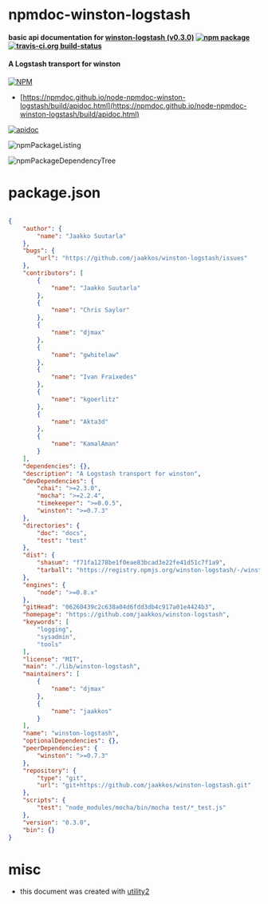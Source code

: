 # npmdoc-winston-logstash

#### basic api documentation for  [winston-logstash (v0.3.0)](https://github.com/jaakkos/winston-logstash)  [![npm package](https://img.shields.io/npm/v/npmdoc-winston-logstash.svg?style=flat-square)](https://www.npmjs.org/package/npmdoc-winston-logstash) [![travis-ci.org build-status](https://api.travis-ci.org/npmdoc/node-npmdoc-winston-logstash.svg)](https://travis-ci.org/npmdoc/node-npmdoc-winston-logstash)

#### A Logstash transport for winston

[![NPM](https://nodei.co/npm/winston-logstash.png?downloads=true&downloadRank=true&stars=true)](https://www.npmjs.com/package/winston-logstash)

- [https://npmdoc.github.io/node-npmdoc-winston-logstash/build/apidoc.html](https://npmdoc.github.io/node-npmdoc-winston-logstash/build/apidoc.html)

[![apidoc](https://npmdoc.github.io/node-npmdoc-winston-logstash/build/screenCapture.buildCi.browser.%252Ftmp%252Fbuild%252Fapidoc.html.png)](https://npmdoc.github.io/node-npmdoc-winston-logstash/build/apidoc.html)

![npmPackageListing](https://npmdoc.github.io/node-npmdoc-winston-logstash/build/screenCapture.npmPackageListing.svg)

![npmPackageDependencyTree](https://npmdoc.github.io/node-npmdoc-winston-logstash/build/screenCapture.npmPackageDependencyTree.svg)



# package.json

```json

{
    "author": {
        "name": "Jaakko Suutarla"
    },
    "bugs": {
        "url": "https://github.com/jaakkos/winston-logstash/issues"
    },
    "contributors": [
        {
            "name": "Jaakko Suutarla"
        },
        {
            "name": "Chris Saylor"
        },
        {
            "name": "djmax"
        },
        {
            "name": "gwhitelaw"
        },
        {
            "name": "Ivan Fraixedes"
        },
        {
            "name": "kgoerlitz"
        },
        {
            "name": "Akta3d"
        },
        {
            "name": "KamalAman"
        }
    ],
    "dependencies": {},
    "description": "A Logstash transport for winston",
    "devDependencies": {
        "chai": ">=2.3.0",
        "mocha": ">=2.2.4",
        "timekeeper": ">=0.0.5",
        "winston": ">=0.7.3"
    },
    "directories": {
        "doc": "docs",
        "test": "test"
    },
    "dist": {
        "shasum": "f71fa1278be1f0eae83bcad3e22fe41d51c7f1a9",
        "tarball": "https://registry.npmjs.org/winston-logstash/-/winston-logstash-0.3.0.tgz"
    },
    "engines": {
        "node": ">=0.8.x"
    },
    "gitHead": "06260439c2c638a04d6fdd3db4c917a01e4424b3",
    "homepage": "https://github.com/jaakkos/winston-logstash",
    "keywords": [
        "logging",
        "sysadmin",
        "tools"
    ],
    "license": "MIT",
    "main": "./lib/winston-logstash",
    "maintainers": [
        {
            "name": "djmax"
        },
        {
            "name": "jaakkos"
        }
    ],
    "name": "winston-logstash",
    "optionalDependencies": {},
    "peerDependencies": {
        "winston": ">=0.7.3"
    },
    "repository": {
        "type": "git",
        "url": "git+https://github.com/jaakkos/winston-logstash.git"
    },
    "scripts": {
        "test": "node_modules/mocha/bin/mocha test/*_test.js"
    },
    "version": "0.3.0",
    "bin": {}
}
```



# misc
- this document was created with [utility2](https://github.com/kaizhu256/node-utility2)
